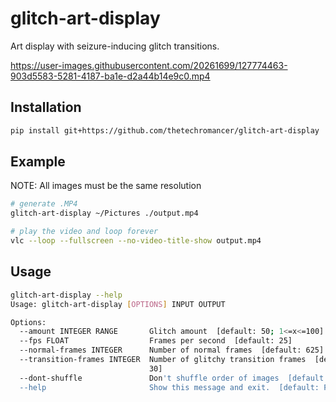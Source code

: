 # glitch-art-display
Art display with seizure-inducing glitch transitions.

https://user-images.githubusercontent.com/20261699/127774463-903d5583-5281-4187-ba1e-d2a44b14e9c0.mp4

## Installation
~~~bash
pip install git+https://github.com/thetechromancer/glitch-art-display
~~~

## Example
NOTE: All images must be the same resolution
~~~bash
# generate .MP4
glitch-art-display ~/Pictures ./output.mp4

# play the video and loop forever
vlc --loop --fullscreen --no-video-title-show output.mp4
~~~

## Usage
~~~bash
glitch-art-display --help
Usage: glitch-art-display [OPTIONS] INPUT OUTPUT

Options:
  --amount INTEGER RANGE       Glitch amount  [default: 50; 1<=x<=100]
  --fps FLOAT                  Frames per second  [default: 25]
  --normal-frames INTEGER      Number of normal frames  [default: 625]
  --transition-frames INTEGER  Number of glitchy transition frames  [default:
                               30]
  --dont-shuffle               Don't shuffle order of images  [default: False]
  --help                       Show this message and exit.  [default: False]
~~~
